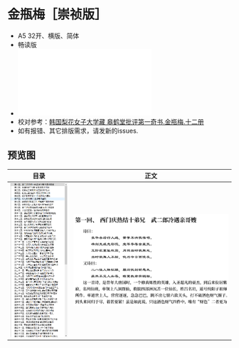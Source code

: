 # 金瓶梅［崇祯版］ 
- A5 32开、横版、简体
- 畅读版
- ![PDF 下载](JingPingMei-ZhCN.pdf)
- 校对参考：[韩国梨花女子大学藏 皋鹤堂批评第一奇书.金瓶梅.十二册](https://new.shuge.org/meet/topic/34310/)
- 如有报错、其它排版需求，请发新的issues.

## 预览图

| 目录 | 正文 |
|:---:|:---:|
|![目录](./images/toc.png) | ![正文](./images/chapter.png) | 

